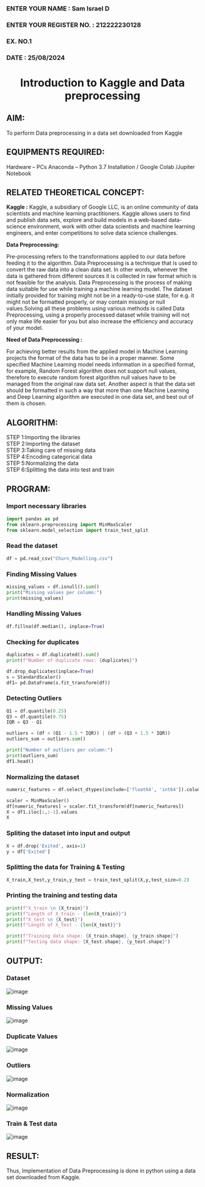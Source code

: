 <H3>ENTER YOUR NAME : Sam Israel D</H3>
<H3>ENTER YOUR REGISTER NO. : 212222230128</H3>
<H3>EX. NO.1</H3>
<H3>DATE : 25/08/2024</H3>
<H1 ALIGN =CENTER> Introduction to Kaggle and Data preprocessing</H1>

## AIM:

To perform Data preprocessing in a data set downloaded from Kaggle

## EQUIPMENTS REQUIRED:
Hardware – PCs
Anaconda – Python 3.7 Installation / Google Colab /Jupiter Notebook

## RELATED THEORETICAL CONCEPT:

**Kaggle :**
Kaggle, a subsidiary of Google LLC, is an online community of data scientists and machine learning practitioners. Kaggle allows users to find and publish data sets, explore and build models in a web-based data-science environment, work with other data scientists and machine learning engineers, and enter competitions to solve data science challenges.

**Data Preprocessing:**

Pre-processing refers to the transformations applied to our data before feeding it to the algorithm. Data Preprocessing is a technique that is used to convert the raw data into a clean data set. In other words, whenever the data is gathered from different sources it is collected in raw format which is not feasible for the analysis.
Data Preprocessing is the process of making data suitable for use while training a machine learning model. The dataset initially provided for training might not be in a ready-to-use state, for e.g. it might not be formatted properly, or may contain missing or null values.Solving all these problems using various methods is called Data Preprocessing, using a properly processed dataset while training will not only make life easier for you but also increase the efficiency and accuracy of your model.

**Need of Data Preprocessing :**

For achieving better results from the applied model in Machine Learning projects the format of the data has to be in a proper manner. Some specified Machine Learning model needs information in a specified format, for example, Random Forest algorithm does not support null values, therefore to execute random forest algorithm null values have to be managed from the original raw data set.
Another aspect is that the data set should be formatted in such a way that more than one Machine Learning and Deep Learning algorithm are executed in one data set, and best out of them is chosen.


## ALGORITHM:
STEP 1:Importing the libraries<BR>
STEP 2:Importing the dataset<BR>
STEP 3:Taking care of missing data<BR>
STEP 4:Encoding categorical data<BR>
STEP 5:Normalizing the data<BR>
STEP 6:Splitting the data into test and train<BR>

##  PROGRAM:

### Import necessary libraries
```python
import pandas as pd
from sklearn.preprocessing import MinMaxScaler
from sklearn.model_selection import train_test_split
```
### Read the dataset
```python
df = pd.read_csv("Churn_Modelling.csv")
```
### Finding Missing Values
```python
missing_values = df.isnull().sum()
print("Missing values per column:")
print(missing_values)
```
### Handling Missing Values
```python
df.fillna(df.median(), inplace=True)
```
### Checking for duplicates
```python
duplicates = df.duplicated().sum()
print(f"Number of duplicate rows: {duplicates}")

df.drop_duplicates(inplace=True)
s = StandardScaler()
df1= pd.DataFrame(s.fit_transform(df))
```
### Detecting Outliers
```python
Q1 = df.quantile(0.25)
Q3 = df.quantile(0.75)
IQR = Q3 - Q1

outliers = (df < (Q1 - 1.5 * IQR)) | (df > (Q3 + 1.5 * IQR))
outliers_sum = outliers.sum()

print("Number of outliers per column:")
print(outliers_sum)
df1.head()
```
### Normalizing the dataset
```python
numeric_features = df.select_dtypes(include=['float64', 'int64']).columns

scaler = MinMaxScaler()
df[numeric_features] = scaler.fit_transform(df[numeric_features])
X = df1.iloc[:,:-1].values
X
```
### Spliting the dataset into input and output
```python
X = df.drop('Exited', axis=1)
y = df['Exited']
```
### Splitting the data for Training & Testing
```python
X_train,X_test,y_train,y_test = train_test_split(X,y,test_size=0.2)
```
### Printing the training and testing data
```python
print(f"X_train \n {X_train}")
print(f"Length of X_train - {len(X_train)}")
print(f"X_test \n {X_test}")
print(f"Length of X_test - {len(X_test)}")

print(f"Training data shape: {X_train.shape}, {y_train.shape}")
print(f"Testing data shape: {X_test.shape}, {y_test.shape}")
```
## OUTPUT:
### Dataset
![image](./images/dataset.png)
### Missing Values
![image](./images/missing.png)
### Duplicate Values
![image](./images/duplicate.png)
### Outliers
![image](./images/outlier.png)
### Normalization
![image](./images/normalize.png)
### Train & Test data
![image](./images/traintestdata.png)
## RESULT:
Thus, Implementation of Data Preprocessing is done in python  using a data set downloaded from Kaggle.


